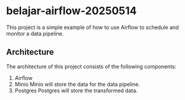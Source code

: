 # belajar-airflow-20250514

This project is a simple example of how to use Airflow to schedule and monitor a data pipeline.

## Architecture

The architecture of this project consists of the following components:
1. Airflow
2. Minio
   Minio will store the data for the data pipeline.
3. Postgres
   Postgres will store the transformed data.
